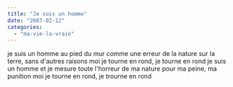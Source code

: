 ```yaml
---
title: "Je suis un homme"
date: "2007-02-12"
categories: 
  - "ma-vie-la-vraie"
---
```


je suis un homme au pied du mur comme une erreur de la nature sur la terre, sans d'autres raisons moi je tourne en rond, je tourne en rond je suis un homme et je mesure toute l'horreur de ma nature pour ma peine, ma punition moi je tourne en rond, je trourne en rond
